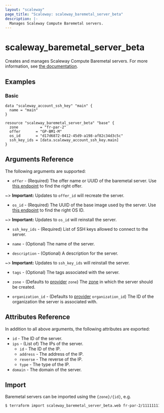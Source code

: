 ```yaml
---
layout: "scaleway"
page_title: "Scaleway: scaleway_baremetal_server_beta"
description: |-
  Manages Scaleway Compute Baremetal servers.
---
```


# scaleway_baremetal_server_beta

Creates and manages Scaleway Compute Baremetal servers. For more information, see [the documentation](https://developers.scaleway.com/en/products/baremetal/api).

## Examples
    
### Basic

```hcl
data "scaleway_account_ssh_key" "main" {
  name = "main"
}

resource "scaleway_baremetal_server_beta" "base" {
  zone		    = "fr-par-2"
  offer       = "GP-BM1-M"
  os_id       = "d17d6872-0412-45d9-a198-af82c34d3c5c"
  ssh_key_ids = [data.scaleway_account_ssh_key.main]
}
```

## Arguments Reference

The following arguments are supported:

- `offer` - (Required) The offer name or UUID of the baremetal server.
Use [this endpoint](https://developers.scaleway.com/en/products/baremetal/api/#get-334154) to find the right offer.

~> **Important:** Updates to `offer_id` will recreate the server.

- `os_id` - (Required) The UUID of the base image used by the server.
Use [this endpoint](https://developers.scaleway.com/en/products/baremetal/api/#get-87598a) to find the right OS ID.

~> **Important:** Updates to `os_id` will reinstall the server.

- `ssh_key_ids` - (Required) List of SSH keys allowed to connect to the server.

- `name` - (Optional) The name of the server.

- `description` - (Optional) A description for the server.

~> **Important:** Updates to `ssh_key_ids` will reinstall the server.

- `tags` - (Optional) The tags associated with the server.

- `zone` - (Defaults to [provider](../index.html#zone) `zone`) The [zone](../guides/regions_and_zones.html#zones) in which the server should be created.

- `organization_id` - (Defaults to [provider](../index.html#organization_id) `organization_id`) The ID of the organization the server is associated with.


## Attributes Reference

In addition to all above arguments, the following attributes are exported:

- `id` - The ID of the server.
- `ips` - (List of) The IPs of the server.
  - `id` - The ID of the IP.
  - `address` - The address of the IP.
  - `reverse` - The reverse of the IP.
  - `type` - The type of the IP.
- `domain` - The domain of the server.

## Import

Baremetal servers can be imported using the `{zone}/{id}`, e.g.

```bash
$ terraform import scaleway_baremetal_server_beta.web fr-par-2/11111111-1111-1111-1111-111111111111
```
